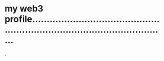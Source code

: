 # my web3 profile....................................................................................................
.
